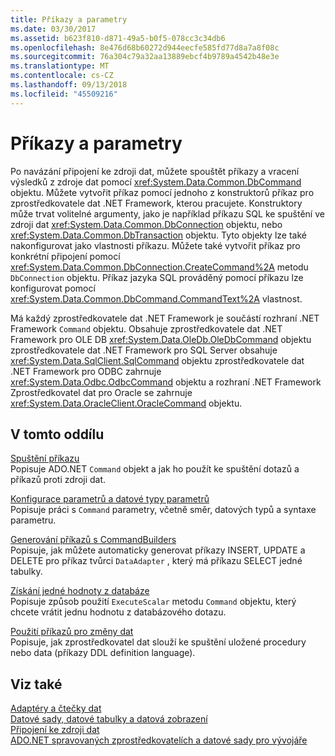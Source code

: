 ```yaml
---
title: Příkazy a parametry
ms.date: 03/30/2017
ms.assetid: b623f810-d871-49a5-b0f5-078cc3c34db6
ms.openlocfilehash: 8e476d68b60272d944eecfe585fd77d8a7a8f08c
ms.sourcegitcommit: 76a304c79a32aa13889ebcf4b9789a4542b48e3e
ms.translationtype: MT
ms.contentlocale: cs-CZ
ms.lasthandoff: 09/13/2018
ms.locfileid: "45509216"
---
```

# <a name="commands-and-parameters"></a>Příkazy a parametry
Po navázání připojení ke zdroji dat, můžete spouštět příkazy a vracení výsledků z zdroje dat pomocí <xref:System.Data.Common.DbCommand> objektu. Můžete vytvořit příkaz pomocí jednoho z konstruktorů příkaz pro zprostředkovatele dat .NET Framework, kterou pracujete. Konstruktory může trvat volitelné argumenty, jako je například příkazu SQL ke spuštění ve zdroji dat <xref:System.Data.Common.DbConnection> objektu, nebo <xref:System.Data.Common.DbTransaction> objektu. Tyto objekty lze také nakonfigurovat jako vlastnosti příkazu. Můžete také vytvořit příkaz pro konkrétní připojení pomocí <xref:System.Data.Common.DbConnection.CreateCommand%2A> metodu `DbConnection` objektu. Příkaz jazyka SQL prováděný pomocí příkazu lze konfigurovat pomocí <xref:System.Data.Common.DbCommand.CommandText%2A> vlastnost.  
  
 Má každý zprostředkovatele dat .NET Framework je součástí rozhraní .NET Framework `Command` objektu. Obsahuje zprostředkovatele dat .NET Framework pro OLE DB <xref:System.Data.OleDb.OleDbCommand> objektu zprostředkovatele dat .NET Framework pro SQL Server obsahuje <xref:System.Data.SqlClient.SqlCommand> objektu zprostředkovatele dat .NET Framework pro ODBC zahrnuje <xref:System.Data.Odbc.OdbcCommand> objektu a rozhraní .NET Framework Zprostředkovatel dat pro Oracle se zahrnuje <xref:System.Data.OracleClient.OracleCommand> objektu.  
  
## <a name="in-this-section"></a>V tomto oddílu  
 [Spuštění příkazu](../../../../docs/framework/data/adonet/executing-a-command.md)  
 Popisuje ADO.NET `Command` objekt a jak ho použít ke spuštění dotazů a příkazů proti zdroji dat.  
  
 [Konfigurace parametrů a datové typy parametrů](../../../../docs/framework/data/adonet/configuring-parameters-and-parameter-data-types.md)  
 Popisuje práci s `Command` parametry, včetně směr, datových typů a syntaxe parametru.  
  
 [Generování příkazů s CommandBuilders](../../../../docs/framework/data/adonet/generating-commands-with-commandbuilders.md)  
 Popisuje, jak můžete automaticky generovat příkazy INSERT, UPDATE a DELETE pro příkaz tvůrci `DataAdapter` , který má příkazu SELECT jedné tabulky.  
  
 [Získání jedné hodnoty z databáze](../../../../docs/framework/data/adonet/obtaining-a-single-value-from-a-database.md)  
 Popisuje způsob použití `ExecuteScalar` metodu `Command` objektu, který chcete vrátit jednu hodnotu z databázového dotazu.  
  
 [Použití příkazů pro změny dat](../../../../docs/framework/data/adonet/using-commands-to-modify-data.md)  
 Popisuje, jak zprostředkovatel dat slouží ke spuštění uložené procedury nebo data (příkazy DDL definition language).  
  
## <a name="see-also"></a>Viz také  
 [Adaptéry a čtečky dat](../../../../docs/framework/data/adonet/dataadapters-and-datareaders.md)  
 [Datové sady, datové tabulky a datová zobrazení](../../../../docs/framework/data/adonet/dataset-datatable-dataview/index.md)  
 [Připojení ke zdroji dat](../../../../docs/framework/data/adonet/connecting-to-a-data-source.md)  
 [ADO.NET spravovaných zprostředkovatelích a datové sady pro vývojáře](https://go.microsoft.com/fwlink/?LinkId=217917)
